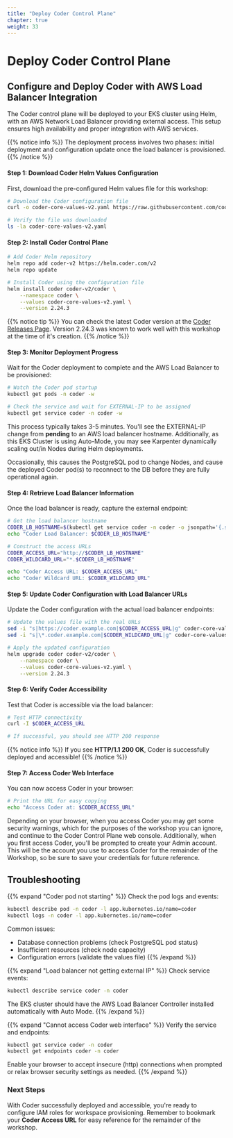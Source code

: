 ```yaml
---
title: "Deploy Coder Control Plane" 
chapter: true
weight: 33 
---
```


# Deploy Coder Control Plane 

## Configure and Deploy Coder with AWS Load Balancer Integration

The Coder control plane will be deployed to your EKS cluster using Helm, with an AWS Network Load Balancer providing external access. This setup ensures high availability and proper integration with AWS services.

{{% notice info %}}
The deployment process involves two phases: initial deployment and configuration update once the load balancer is provisioned.
{{% /notice %}}

#### Step 1: Download Coder Helm Values Configuration

First, download the pre-configured Helm values file for this workshop:

```bash
# Download the Coder configuration file
curl -o coder-core-values-v2.yaml https://raw.githubusercontent.com/coder/aws-workshop-samples/refs/heads/main/coder-admin/coder-core-values-v2.yaml

# Verify the file was downloaded
ls -la coder-core-values-v2.yaml
```

#### Step 2: Install Coder Control Plane

```bash
# Add Coder Helm repository
helm repo add coder-v2 https://helm.coder.com/v2
helm repo update

# Install Coder using the configuration file
helm install coder coder-v2/coder \
    --namespace coder \
    --values coder-core-values-v2.yaml \
    --version 2.24.3
```

{{% notice tip %}}
You can check the latest Coder version at the [Coder Releases Page](https://github.com/coder/coder/releases). Version 2.24.3 was known to work well with this workshop at the time of it's creation.
{{% /notice %}}

#### Step 3: Monitor Deployment Progress

Wait for the Coder deployment to complete and the AWS Load Balancer to be provisioned:

```bash
# Watch the Coder pod startup
kubectl get pods -n coder -w

# Check the service and wait for EXTERNAL-IP to be assigned
kubectl get service coder -n coder -w
```

This process typically takes 3-5 minutes. You'll see the EXTERNAL-IP change from **pending** to an AWS load balancer hostname.  Additionally, as this EKS Cluster is using Auto-Mode, you may see Karpenter dynamically scaling out/in Nodes during Helm deployments.  

Occasionally, this causes the PostgreSQL pod to change Nodes, and cause the deployed Coder pod(s) to reconnect to the DB before they are fully operational again.

#### Step 4: Retrieve Load Balancer Information

Once the load balancer is ready, capture the external endpoint:

```bash
# Get the load balancer hostname
CODER_LB_HOSTNAME=$(kubectl get service coder -n coder -o jsonpath='{.status.loadBalancer.ingress[0].hostname}')
echo "Coder Load Balancer: $CODER_LB_HOSTNAME"

# Construct the access URLs
CODER_ACCESS_URL="http://$CODER_LB_HOSTNAME"
CODER_WILDCARD_URL="*.$CODER_LB_HOSTNAME"

echo "Coder Access URL: $CODER_ACCESS_URL"
echo "Coder Wildcard URL: $CODER_WILDCARD_URL"
```

#### Step 5: Update Coder Configuration with Load Balancer URLs

Update the Coder configuration with the actual load balancer endpoints:

```bash
# Update the values file with the real URLs
sed -i "s|https://coder.example.com|$CODER_ACCESS_URL|g" coder-core-values-v2.yaml
sed -i "s|\*.coder.example.com|$CODER_WILDCARD_URL|g" coder-core-values-v2.yaml

# Apply the updated configuration
helm upgrade coder coder-v2/coder \
    --namespace coder \
    --values coder-core-values-v2.yaml \
    --version 2.24.3
```

#### Step 6: Verify Coder Accessibility

Test that Coder is accessible via the load balancer:

```bash
# Test HTTP connectivity
curl -I $CODER_ACCESS_URL

# If successful, you should see HTTP 200 response
```

{{% notice info %}}
If you see **HTTP/1.1 200 OK**, Coder is successfully deployed and accessible!
{{% /notice %}}

#### Step 7: Access Coder Web Interface

You can now access Coder in your browser:
```bash
# Print the URL for easy copying
echo "Access Coder at: $CODER_ACCESS_URL"
```

Depending on your browser, when you access Coder you may get some security warnings, which for the purposes of the workshop you can ignore, and continue to the Coder Control Plane web console.  Additionally, when you first access Coder, you'll be prompted to create your Admin account.  This will be the account you use to access Coder for the remainder of the Workshop, so be sure to save your credentials for future reference.

## Troubleshooting

{{% expand "Coder pod not starting" %}}
Check the pod logs and events:
```bash
kubectl describe pod -n coder -l app.kubernetes.io/name=coder
kubectl logs -n coder -l app.kubernetes.io/name=coder
```

Common issues:
- Database connection problems (check PostgreSQL pod status)
- Insufficient resources (check node capacity)
- Configuration errors (validate the values file)
{{% /expand %}}

{{% expand "Load balancer not getting external IP" %}}
Check service events:
```bash
kubectl describe service coder -n coder
```

The EKS cluster should have the AWS Load Balancer Controller installed automatically with Auto Mode.
{{% /expand %}}

{{% expand "Cannot access Coder web interface" %}}
Verify the service and endpoints:
```bash
kubectl get service coder -n coder
kubectl get endpoints coder -n coder
```
Enable your browser to accept insecure (http) connections when prompted or relax browser security settings as needed.
{{% /expand %}}

### Next Steps
With Coder successfully deployed and accessible, you're ready to configure IAM roles for workspace provisioning.  Remember to bookmark your **Coder Access URL** for easy reference for the remainder of the workshop.